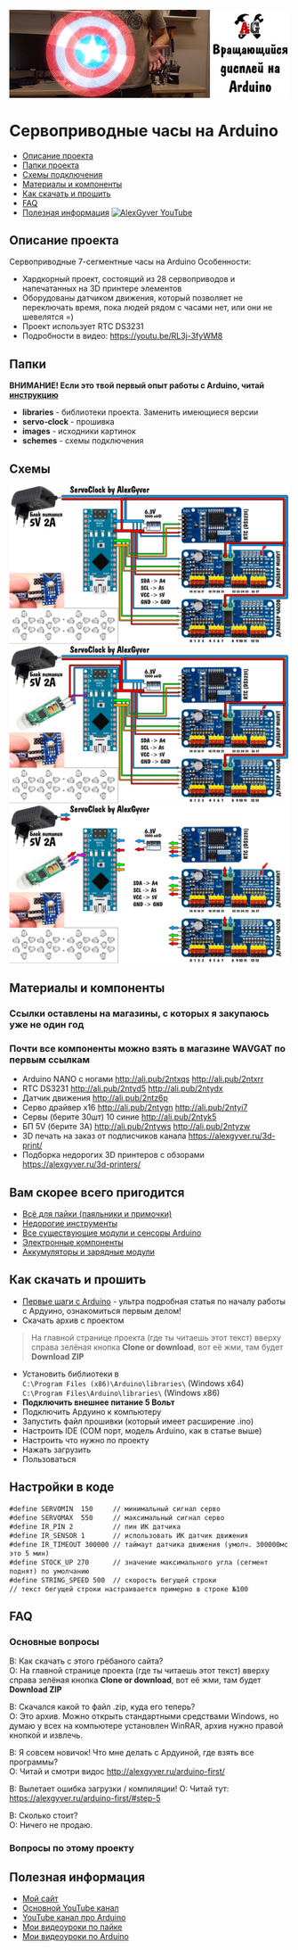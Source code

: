 ![PROJECT_PHOTO](https://github.com/AlexGyver/POV_display/blob/master/proj_img.jpg)
# Сервоприводные часы на Arduino
* [Описание проекта](#chapter-0)
* [Папки проекта](#chapter-1)
* [Схемы подключения](#chapter-2)
* [Материалы и компоненты](#chapter-3)
* [Как скачать и прошить](#chapter-4)
* [FAQ](#chapter-5)
* [Полезная информация](#chapter-6)
[![AlexGyver YouTube](http://alexgyver.ru/git_banner.jpg)](https://www.youtube.com/channel/UCgtAOyEQdAyjvm9ATCi_Aig?sub_confirmation=1)

<a id="chapter-0"></a>
## Описание проекта
Сервоприводные 7-сегментные часы на Arduino
Особенности:
- Хардкорный проект, состоящий из 28 сервоприводов и напечатанных на 3D принтере элементов
- Оборудованы датчиком движения, который позволяет не переключать время, пока людей рядом с часами нет, или они не шевелятся =)
- Проект использует RTC DS3231
- Подробности в видео: https://youtu.be/RL3j-3fyWM8
<a id="chapter-1"></a>
## Папки
**ВНИМАНИЕ! Если это твой первый опыт работы с Arduino, читай [инструкцию](#chapter-4)**
- **libraries** - библиотеки проекта. Заменить имеющиеся версии
- **servo-clock** - прошивка
- **images** - исходники картинок
- **schemes** - схемы подключения

<a id="chapter-2"></a>
## Схемы
![SCHEME](https://github.com/AlexGyver/ServoClock/blob/master/schemes/scheme1.jpg)
![SCHEME](https://github.com/AlexGyver/ServoClock/blob/master/schemes/scheme2.jpg)
![SCHEME](https://github.com/AlexGyver/ServoClock/blob/master/schemes/scheme3.jpg)

<a id="chapter-3"></a>
## Материалы и компоненты
### Ссылки оставлены на магазины, с которых я закупаюсь уже не один год
### Почти все компоненты можно взять в магазине WAVGAT по первым ссылкам
* Arduino NANO с ногами http://ali.pub/2ntxqs  http://ali.pub/2ntxrr
* RTC DS3231 http://ali.pub/2ntyd5  http://ali.pub/2ntydx
* Датчик движения http://ali.pub/2ntz6p
* Серво драйвер х16 http://ali.pub/2ntygn  http://ali.pub/2ntyi7
* Сервы (берите 30шт) 10 синие http://ali.pub/2ntyk5
* БП 5V (берите 3А) http://ali.pub/2ntyws  http://ali.pub/2ntyzw
* 3D печать на заказ от подписчиков канала https://alexgyver.ru/3d-print/
* Подборка недорогих 3D принтеров с обзорами https://alexgyver.ru/3d-printers/

## Вам скорее всего пригодится
* [Всё для пайки (паяльники и примочки)](http://alexgyver.ru/all-for-soldering/)
* [Недорогие инструменты](http://alexgyver.ru/my_instruments/)
* [Все существующие модули и сенсоры Arduino](http://alexgyver.ru/arduino_shop/)
* [Электронные компоненты](http://alexgyver.ru/electronics/)
* [Аккумуляторы и зарядные модули](http://alexgyver.ru/18650/)

<a id="chapter-4"></a>
## Как скачать и прошить
* [Первые шаги с Arduino](http://alexgyver.ru/arduino-first/) - ультра подробная статья по началу работы с Ардуино, ознакомиться первым делом!
* Скачать архив с проектом
> На главной странице проекта (где ты читаешь этот текст) вверху справа зелёная кнопка **Clone or download**, вот её жми, там будет **Download ZIP**
* Установить библиотеки в  
`C:\Program Files (x86)\Arduino\libraries\` (Windows x64)  
`C:\Program Files\Arduino\libraries\` (Windows x86)
* **Подключить внешнее питание 5 Вольт**
* Подключить Ардуино к компьютеру
* Запустить файл прошивки (который имеет расширение .ino)
* Настроить IDE (COM порт, модель Arduino, как в статье выше)
* Настроить что нужно по проекту
* Нажать загрузить
* Пользоваться  

## Настройки в коде
    #define SERVOMIN  150     // минимальный сигнал серво
    #define SERVOMAX  550     // максимальный сигнал серво
    #define IR_PIN 2          // пин ИК датчика
    #define IR_SENSOR 1       // использовать ИК датчик движения
    #define IR_TIMEOUT 300000 // таймаут датчика движения (умолч. 300000мс это 5 мин)
    #define STOCK_UP 270      // значение максимального угла (сегмент поднят) по умолчанию
    #define STRING_SPEED 500  // скорость бегущей строки
    // текст бегущей строки настраивается примерно в строке №100
	
<a id="chapter-5"></a>
## FAQ
### Основные вопросы
В: Как скачать с этого грёбаного сайта?  
О: На главной странице проекта (где ты читаешь этот текст) вверху справа зелёная кнопка **Clone or download**, вот её жми, там будет **Download ZIP**

В: Скачался какой то файл .zip, куда его теперь?  
О: Это архив. Можно открыть стандартными средствами Windows, но думаю у всех на компьютере установлен WinRAR, архив нужно правой кнопкой и извлечь.

В: Я совсем новичок! Что мне делать с Ардуиной, где взять все программы?  
О: Читай и смотри видос http://alexgyver.ru/arduino-first/

В: Вылетает ошибка загрузки / компиляции!
О: Читай тут: https://alexgyver.ru/arduino-first/#step-5

В: Сколько стоит?  
О: Ничего не продаю.

### Вопросы по этому проекту

<a id="chapter-6"></a>
## Полезная информация
* [Мой сайт](http://alexgyver.ru/)
* [Основной YouTube канал](https://www.youtube.com/channel/UCgtAOyEQdAyjvm9ATCi_Aig?sub_confirmation=1)
* [YouTube канал про Arduino](https://www.youtube.com/channel/UC4axiS76D784-ofoTdo5zOA?sub_confirmation=1)
* [Мои видеоуроки по пайке](https://www.youtube.com/playlist?list=PLOT_HeyBraBuMIwfSYu7kCKXxQGsUKcqR)
* [Мои видеоуроки по Arduino](http://alexgyver.ru/arduino_lessons/)